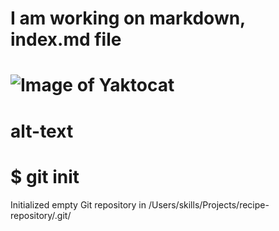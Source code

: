 # I am working on markdown, index.md file 
# ![Image of Yaktocat](https://octodex.github.com/images/yaktocat.png) 
# alt-text
# $ git init
Initialized empty Git repository in /Users/skills/Projects/recipe-repository/.git/


